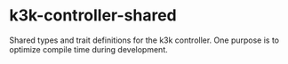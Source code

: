 <!--
SPDX-FileCopyrightText: OpenTalk GmbH <mail@opentalk.eu>

SPDX-License-Identifier: EUPL-1.2
-->

# k3k-controller-shared

Shared types and trait definitions for the k3k controller.
One purpose is to optimize compile time during development.
